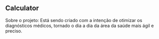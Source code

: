 ## Calculator
Sobre o projeto: 
Está sendo criado com a intenção de otimizar os diagnósticos médicos, tornado o dia a dia da área da saúde mais ágil e preciso.
